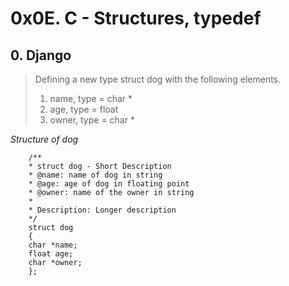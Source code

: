 # 0x0E. C - Structures, typedef #

## 0. Django ##

> Defining a new type struct dog with the following elements.
> 1. name, type = char *
> 2. age, type = float
> 3. owner, type = char *

*Structure of dog*

		/**
		* struct dog - Short Description
		* @name: name of dog in string
		* @age: age of dog in floating point
		* @owner: name of the owner in string
		*
		* Description: Longer description
		*/
		struct dog
		{
    	char *name;
    	float age;
    	char *owner;
		};
